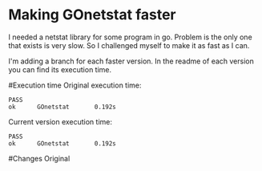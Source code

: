 # Making GOnetstat faster

I needed a netstat library for some program in go. Problem is the only one that exists is very slow.
So I challenged myself to make it as fast as I can.

I'm adding a branch for each faster version. 
In the readme of each version you can find its execution time.

#Execution time
Original execution time:
```
PASS
ok      GOnetstat       0.192s
```

Current version execution time:
```
PASS
ok      GOnetstat       0.192s
```

#Changes
Original
